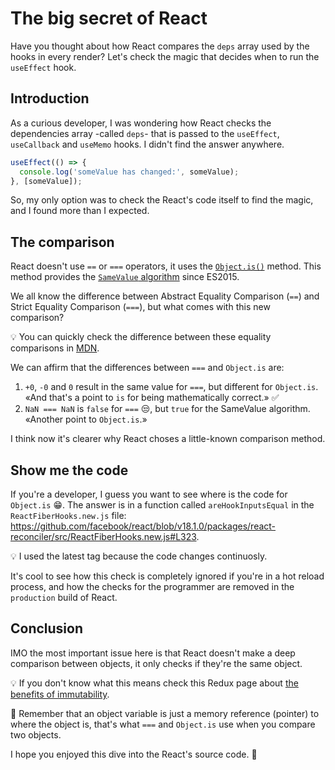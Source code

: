 # The big secret of React

Have you thought about how React compares the `deps` array used by the hooks in every render? Let's check the magic that decides when to run the `useEffect` hook.

## Introduction

As a curious developer, I was wondering how React checks the dependencies array -called `deps`- that is passed to the `useEffect`, `useCallback` and `useMemo` hooks. I didn't find the answer anywhere.

```javascript
useEffect(() => {
  console.log('someValue has changed:', someValue);
}, [someValue]);
```

So, my only option was to check the React's code itself to find the magic, and I found more than I expected.

## The comparison

React doesn't use `==` or `===` operators, it uses the [`Object.is()`](https://developer.mozilla.org/en-US/docs/Web/JavaScript/Reference/Global_Objects/Object/is) method. This method provides the [`SameValue` algorithm](https://262.ecma-international.org/5.1/#sec-9.12) since ES2015.

We all know the difference between Abstract Equality Comparison (`==`) and Strict Equality Comparison (`===`), but what comes with this new comparison?

💡 You can quickly check the difference between these equality comparisons in [MDN](https://developer.mozilla.org/en-US/docs/Web/JavaScript/Equality_comparisons_and_sameness#a_model_for_understanding_equality_comparisons).

We can affirm that the differences between `===` and `Object.is` are:

1. `+0`, `-0` and `0` result in the same value for `===`, but different for `Object.is`. «And that's a point to `is` for being mathematically correct.» ✅
2. `NaN === NaN` is `false` for `===` 😒, but `true` for the SameValue algorithm. «Another point to `Object.is`.»

I think now it's clearer why React choses a little-known comparison method.

## Show me the code

If you're a developer, I guess you want to see where is the code for `Object.is` 😁. The answer is in a function called `areHookInputsEqual` in the `ReactFiberHooks.new.js` file: <https://github.com/facebook/react/blob/v18.1.0/packages/react-reconciler/src/ReactFiberHooks.new.js#L323>.

💡 I used the latest tag because the code changes continuosly.

It's cool to see how this check is completely ignored if you're in a hot reload process, and how the checks for the programmer are removed in the `production` build of React.

## Conclusion

IMO the most important issue here is that React doesn't make a deep comparison between objects, it only checks if they're the same object.

💡 If you don't know what this means check this Redux page about [the benefits of immutability](https://redux.js.org/faq/immutable-data#what-are-the-benefits-of-immutability).

🧠 Remember that an object variable is just a memory reference (pointer) to where the object is, that's what `===` and `Object.is` use when you compare two objects.

I hope you enjoyed this dive into the React's source code. 🤿
